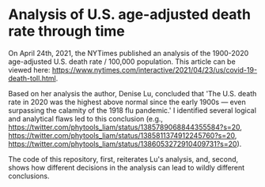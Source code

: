# Analysis of U.S. age-adjusted death rate through time

On April 24th, 2021, the NYTimes published an analysis of the 1900-2020 age-adjusted U.S. death rate / 100,000 population. This article can be viewed here: https://www.nytimes.com/interactive/2021/04/23/us/covid-19-death-toll.html.

Based on her analysis the author, Denise Lu, concluded that 'The U.S. death rate in 2020 was the highest above normal since the early 1900s — even surpassing the calamity of the 1918 flu pandemic.' I identified several logical and analytical flaws led to this conclusion (e.g., https://twitter.com/phytools_liam/status/1385789068844355584?s=20, https://twitter.com/phytools_liam/status/1385811374912245760?s=20, https://twitter.com/phytools_liam/status/1386053272910409731?s=20).  

The code of this repository, first, reiterates Lu's analysis, and, second, shows how different decisions in the analysis can lead to wildly different conclusions.
